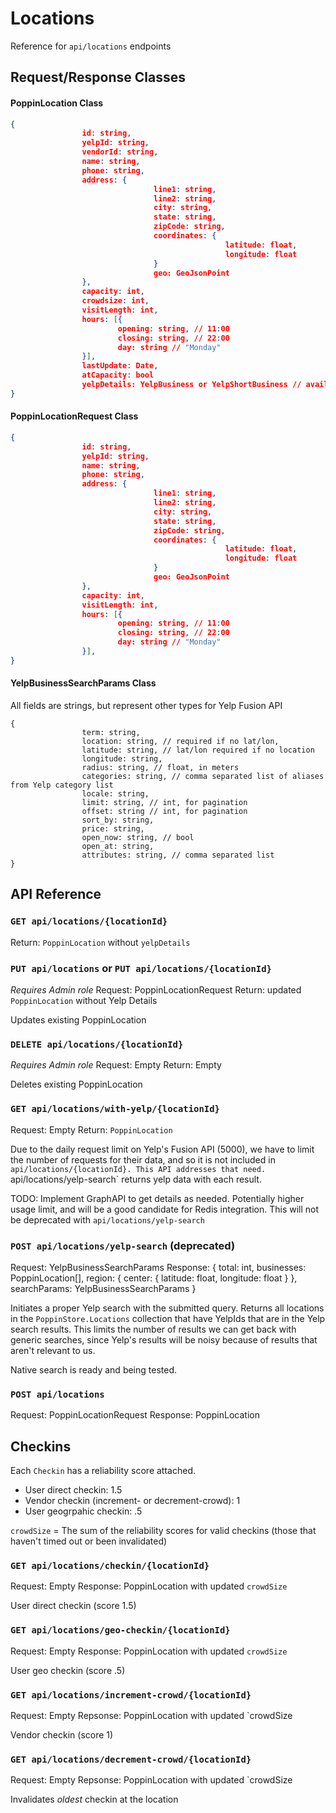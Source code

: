 ﻿# Locations
Reference for `api/locations` endpoints

## Request/Response Classes

#### PoppinLocation Class
```json
{
				id: string,
				yelpId: string,
				vendorId: string,
				name: string,
				phone: string,
				address: {
								line1: string,
								line2: string,
								city: string,
								state: string,
								zipCode: string,
								coordinates: {
												latitude: float,
												longitude: float
								}
								geo: GeoJsonPoint
				},
				capacity: int,
				crowdsize: int,
				visitLength: int,
				hours: [{
						opening: string, // 11:00
						closing: string, // 22:00
						day: string // "Monday"
				}],
				lastUpdate: Date,
				atCapacity: bool
				yelpDetails: YelpBusiness or YelpShortBusiness // available in limited scenarios
}
```

#### PoppinLocationRequest Class
```json
{
				id: string,
				yelpId: string,
				name: string,
				phone: string,
				address: {
								line1: string,
								line2: string,
								city: string,
								state: string,
								zipCode: string,
								coordinates: {
												latitude: float,
												longitude: float
								}
								geo: GeoJsonPoint
				},
				capacity: int,
				visitLength: int,
				hours: [{
						opening: string, // 11:00
						closing: string, // 22:00
						day: string // "Monday"
				}],
}
```

#### YelpBusinessSearchParams Class
All fields are strings, but represent other types for Yelp Fusion API
```
{
				term: string,
				location: string, // required if no lat/lon,
				latitude: string, // lat/lon required if no location
				longitude: string,
				radius: string, // float, in meters
				categories: string, // comma separated list of aliases from Yelp category list
				locale: string,
				limit: string, // int, for pagination
				offset: string // int, for pagination
				sort_by: string,
				price: string,
				open_now: string, // bool
				open_at: string,
				attributes: string, // comma separated list
}
```

## API Reference

### `GET api/locations/{locationId}`
Return: `PoppinLocation` without `yelpDetails`

### `PUT api/locations` or `PUT api/locations/{locationId}`
*Requires Admin role*
Request: PoppinLocationRequest
Return: updated `PoppinLocation` without Yelp Details

Updates existing PoppinLocation

### `DELETE api/locations/{locationId}`
*Requires Admin role*
Request: Empty
Return: Empty

Deletes existing PoppinLocation

### `GET api/locations/with-yelp/{locationId}`
Request: Empty
Return: `PoppinLocation`

Due to the daily request limit on Yelp's Fusion API (5000), we have to limit the number of requests for their data,
and so it is not included in `api/locations/{locationId}. This API addresses that need.
`api/locations/yelp-search` returns yelp data with each result. 

TODO: Implement GraphAPI to get details as needed. Potentially higher usage limit, and will be a good candidate for 
Redis integration. This will not be deprecated with `api/locations/yelp-search`

### `POST api/locations/yelp-search` (deprecated)
Request: YelpBusinessSearchParams
Response: {
				total: int,
				businesses: PoppinLocation[],
				region: {
								center: {
												latitude: float,
												longitude: float
								}
				},
				searchParams: YelpBusinessSearchParams
}

Initiates a proper Yelp search with the submitted query. Returns all locations in the `PoppinStore.Locations` collection that
have YelpIds that are in the Yelp search results. This limits the number of results we can get back with generic searches, since Yelp's
results will be noisy because of results that aren't relevant to us.

Native search is ready and being tested.

### `POST api/locations`
Request: PoppinLocationRequest
Response: PoppinLocation

## Checkins
Each `Checkin` has a reliability score attached.
- User direct checkin: 1.5
- Vendor checkin (increment- or decrement-crowd): 1
- User geogrpahic checkin: .5

`crowdSize` = The sum of the reliability scores for valid checkins (those that haven't
timed out or been invalidated)

### `GET api/locations/checkin/{locationId}`
Request: Empty
Response: PoppinLocation with updated `crowdSize`

User direct checkin (score 1.5)

### `GET api/locations/geo-checkin/{locationId}`
Request: Empty
Response: PoppinLocation with updated `crowdSize`

User geo checkin (score .5)

### `GET api/locations/increment-crowd/{locationId}`
Request: Empty
Repsonse: PoppinLocation with updated `crowdSize

Vendor checkin (score 1)

### `GET api/locations/decrement-crowd/{locationId}`
Request: Empty
Repsonse: PoppinLocation with updated `crowdSize

Invalidates *oldest* checkin at the location 
